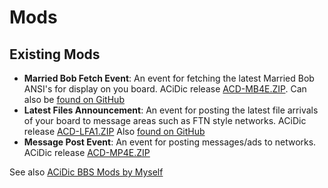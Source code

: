 # Mods


## Existing Mods
* **Married Bob Fetch Event**: An event for fetching the latest Married Bob ANSI's for display on you board. ACiDic release [ACD-MB4E.ZIP](https://l33t.codes/outgoing/ACD/ACD-MB4E.ZIP). Can also be [found on GitHub](https://github.com/NuSkooler/enigma-bbs-married_bob_evt)
* **Latest Files Announcement**: An event for posting the latest file arrivals of your board to message areas such as FTN style networks. ACiDic release [ACD-LFA1.ZIP](https://l33t.codes/outgoing/ACD/ACD-LFA1.ZIP) Also [found on GitHub](https://github.com/NuSkooler/enigma-bbs-latest_files_announce_evt) 
* **Message Post Event**: An event for posting messages/ads to networks. ACiDic release [ACD-MP4E.ZIP](https://l33t.codes/outgoing/ACD/ACD-MP4E.ZIP)

See also [ACiDic BBS Mods by Myself](https://l33t.codes/acidic-mods-by-myself/)